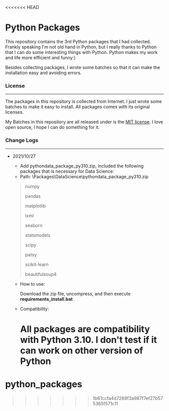 <<<<<<< HEAD
# Python Packages

This repository contains the 3rd Python packages that I had collected. Frankly speaking I'm not old hand in Python, but I really thanks to Python that I can do some interesting things with Python. Python makes my work and life more efficient and funny:)

Besides collecting packages, I wrote some batches so that it can make the installation easy and avoiding errors.

### License

***

The packages in this repository is collected from Internet. I just wrote some batches to make it easy to install. All packages comes with its original licenses. 

My Batches in this repository are all released under is the [MIT license](https://opensource.org/licenses/MIT). I love open source, I hope I can do something for it.

### Change Logs

***

+ 2021/10/27
    + Add pythondata_package_py310.zip, included the following packages that is necessary for Data Science:
  + Path: \Packages\DataScience\pythondata_package_py310.zip
  
  > numpy 
  >
  > pandas 
  >
  > matplotlib 
  >
  > lxml 
  >
  > seaborn 
  >
    > statsmodels 
  >
  > scipy 
  >
  > patsy 
  >
  > scikit-learn 
  >
    > beautifulsoup4 
    
    + How to use:
    
      Download the zip file, uncompress, and then execute **requirements_install.bat**
      
    + Compatibility:
      
      All packages are compatibility with Python 3.10. I don't test if it can work on other version of Python
      =======
# python_packages
>>>>>>> 1b61ccfa4d7268f3a987f7ef27b575365f571c11

